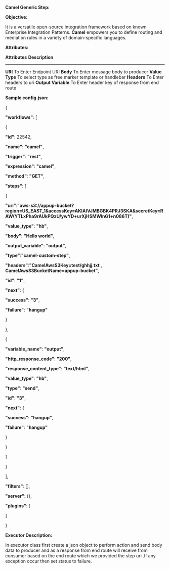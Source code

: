 
**Camel Generic Step:**

**Objective:**

It is a versatile open-source integration framework based on known
Enterprise Integration Patterns. **Camel** empowers you to define
routing and mediation rules in a variety of domain-specific languages.

**Attributes:**

  **Attributes**        **Description**
  --------------------- -----------------------------------------------------
  **URI**               To Enter Endpoint URI
  **Body**              To Enter message body to producer
  **Value Type**        To select type as free marker template or handlebar
  **Headers**           To Enter headers to uri
  **Output Variable**   To Enter header key of response from end route

**Sample config.json:**

{

**"workflows"**: \[

{

**"id"**: 22542,

**"name"**: **"camel"**,

**"trigger"**: **"rest"**,

**"expression"**: **"camel"**,

**"method"**: **"GET"**,

**"steps"**: \[

{

**"uri"**:**"aws-s3://appup-bucket?region=US\_EAST\_1&accessKey=AKIAIVJMBGBK4PRJ3SKA&secretKey=RAW(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)"**,

**"value\_type"**: **"hb"**,

**"body"**: **"Hello world"**,

**"output\_variable"**: **"output"**,

**"type"**:**"camel-custom-step"**,

**"headers"**:**"CamelAwsS3Key=test/ghhjj.txt ,
CamelAwsS3BucketName=appup-bucket"**,

**"id"**: **"1"**,

**"next"**: {

**"success"**: **"3"**,

**"failure"**: **"hangup"**

}

},

{

**"variable\_name"**: **"output"**,

**"http\_response\_code"**: **"200"**,

**"response\_content\_type"**: **"text/html"**,

**"value\_type"**: **"hb"**,

**"type"**: **"send"**,

**"id"**: **"3"**,

**"next"**: {

**"success"**: **"hangup"**,

**"failure"**: **"hangup"**

}

}

\]

}

\],

**"filters"**: \[\],

**"server"**: {},

**"plugins"**: \[

\]

}



**Executor Description:**

In executor class first create a json object to perform action and send
body data to producer and as a response from end route will receive from
consumer based on the end route which we provided the step uri .If any
exception occur then set status to failure.
